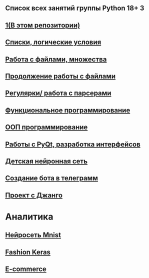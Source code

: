 ## Список всех занятий группы Python 18+ 3
## <a href="">1(В этом репозитории)</a>
## <a href="https://github.com/isakura313/10_02.git">Списки, логические условия</a>
## <a href="https://github.com/isakura313/17_05.git">Работа с файлами, множества</a>
## <a href="https://github.com/isakura313/24_04_02.git">Продолжение работы с файлами</a>
## <a href="https://github.com/isakura313/31_05_01">Регулярки/ работа с парсерами</a>
## <a href="https://github.com/isakura313/07_05_01.git">Функциональное программирование</a>
## <a href="https://github.com/isakura313/14_06">ООП программирование</a>
## <a href="https://github.com/isakura313/21_06">Работы с PyQt, разработка интерфейсов</a>
## <a href="https://github.com/isakura313/kid_neuro_02">Детская нейронная сеть</a>
## <a href="https://github.com/isakura313/28_06">Создание бота в телеграмм</a>
## <a href="https://github.com/isakura313/project_django_3.git"> Проект с  Джанго</a>
 # Аналитика 
## <a href="https://colab.research.google.com/drive/154NPpGhpvjxM4C4kkRwQdoQiEqTgAfZT?usp=sharing">Нейросеть Mnist</a>
## <a href="https://colab.research.google.com/drive/1xHSsswL2EsHECzPmpTQR-LIE28Ho1tLm?usp=sharing"> Fashion Keras</a>

##  <a href="https://colab.research.google.com/drive/1RjcWzd9brONAKd_Y_TUzl4OzhMZilgYQ?usp=sharing"> E-commerce </a>








